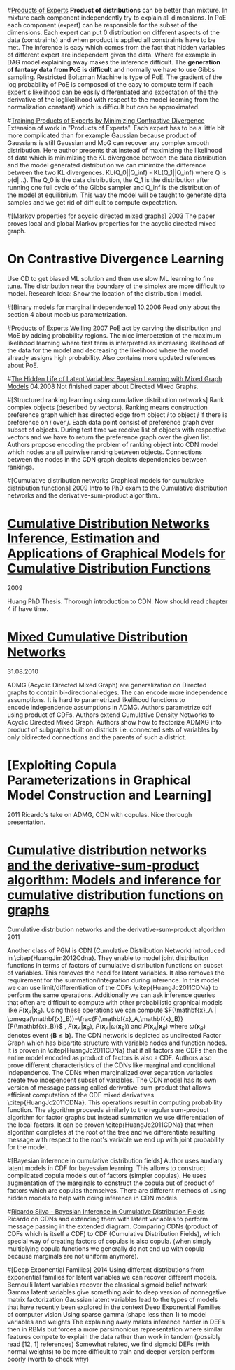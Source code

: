 #[Products of Experts](https://ieeexplore.ieee.org/document/819532)
**Product of distributions** can be better than mixture. In mixture each component independently try to explain all dimensions.
In PoE each component (expert) can be responsible for the subset of the dimensions. Each expert can put 0 distribution
on different aspects of the data (constraints) and when product is applied all constraints have to be met. The inference is
easy which comes from the fact that hidden variables of different expert are independent given the data. Where for example
in DAG model explaining away makes the inference difficult. The **generation of fantasy data from PoE is difficult** and normally 
we have to use Gibbs sampling. Restricted Boltzman Machine is type of PoE. The gradient of the log probability of PoE is composed
of the easy to compute term if each expert's likelihood can be easily differentiated and expectation of the the derivative of the loglikelihood 
with respect to the model (coming from the normalization constant) which is difficult but can be approximated.

#[Training Products of Experts by Minimizing Contrastive Divergence](https://dl.acm.org/citation.cfm?id=639730)
Extension of work in "Products of Experts". Each expert has to be a little bit more complicated than for example
Gaussian because product of Gaussians is still Gaussian and MoG can recover any complex smooth distribution.
Here author presents that instead of maximizing the likelihood of data which is minimizing the KL divergence between the data distribution
and the model generated distribution we can minimize the difference between the two KL divergences. KL(Q_0||Q_inf) - KL(Q_1||Q_inf) where
Q is p(d|...). The Q_0 is the data distribution, the Q_1 is the distribution after running one full cycle of the Gibbs sampler and 
Q_inf is the distribution of the model at equilibrium. This way the model will be taught to generate data samples and we get rid of
difficult to compute expectation.

#[Markov properties for acyclic directed mixed graphs]
2003
The paper proves local and global Markov properties for the acyclic directed mixed graph.

# On Contrastive Divergence Learning
Use CD to get biased ML solution and then use slow ML learning to fine tune.
The distribution near the boundary of the simplex are more difficult to model. Research Idea: Show the location of the distribution I model.

#[Binary models for marginal independence]
10.2006
Read only about the section 4 about moebius parametrization.

#[Products of Experts Welling](http://www.scholarpedia.org/article/Product_of_experts)
2007
PoE act by carving the distribution and MoE by adding probability regions. The nice interpetetion of the maximum likelihood learning
where first term is interpreted as increasing likelihood of the data for the model and decreasing the likelihood where the model
already assigns high probability. Also contains more updated references about PoE.

#[The Hidden Life of Latent Variables: Bayesian Learning with Mixed Graph Models](http://www.jmlr.org/papers/volume10/silva09a/silva09a.pdf)
04.2008
Not finished paper about Directed Mixed Graphs.

#[Structured ranking learning using cumulative distribution networks]
Rank complex objects (described by vectors). Ranking means construction preference graph which has directed edge from 
object $i$ to object $j$ if there is preference on $i$ over $j$. 
Each data point consist of preference graph over subset of objects. 
During test time we receive list of objects with respective vectors and we have to return the preference graph
over the given list. Authors propose encoding the problem of ranking object into CDN model which nodes are all pairwise 
ranking between objects. Connections between the nodes in the CDN graph depicts dependencies between rankings.

#[Cumulative distribution networks Graphical models for cumulative distribution functions]
2009
Intro to PhD exam to the Cumulative distribution networks and the derivative-sum-product algorithm..

# [Cumulative Distribution Networks Inference, Estimation and Applications of Graphical Models for Cumulative Distribution Functions](http://www.psi.toronto.edu/publications/2009/PhDdocument_CDNs.pdf)
2009

Huang PhD Thesis. Thorough introduction to CDN. Now should read chapter 4 if have time.

# [Mixed Cumulative Distribution Networks](http://proceedings.mlr.press/v15/silva11a/silva11a.pdf)
31.08.2010

ADMG (Acyclic Directed Mixed Graph) are generalization on Directed graphs to contain bi-directional edges.
The can encode more independence assumptions. It is hard to parametrized likelihood functions to  
encode independence assumptions in ADMG. Authors parametrize cdf using product of CDFs. 
Authors extend Cumulative Density Networks to Acyclic Directed Mixed Graph.
Authors show how to factorize ADMXG into product of subgraphs built on districts i.e. connected sets of variables by only 
bidirected connections and the parents of such a district.

# [Exploiting Copula Parameterizations in Graphical Model Construction and Learning]
2011
Ricardo's take on ADMG, CDN with copulas. Nice thorough presentation.

# [Cumulative distribution networks and the derivative-sum-product algorithm: Models and inference for cumulative distribution functions on graphs](http://www.jmlr.org/papers/volume12/huang11a/huang11a.pdf)
Cumulative distribution networks and the derivative-sum-product algorithm
2011

Another class of PGM is CDN (Cumulative Distribution Network) introduced in \citep{HuangJim2012Cdna}. 
They enable to model joint distribution functions in terms of factors of cumulative distribution functions on subset 
of variables. This removes the need for latent variables. It also removes the requirement for the summation/integration 
during inference. In this model we can use limit/differentiation of the CDFs \citep{HuangJc2011CDNa} to perform the same 
operations. Additionally we can ask inference queries that often are difficult to compute with other probabilistic graphical 
models like $F(\bm{x}_A|\bm{x}_B)$. 
Using these operations we can compute $F(\mathbf{x}_A | \omega(\mathbf{x}_B))=\frac{F(\mathbf{x}_A,\mathbf{x}_B)}{F(\mathbf{x}_B)}$
, $F(\mathbf{x}_A | \mathbf{x}_B)$, $P(\mathbf{x}_A | \omega(\mathbf{x}_B))$ and $P(\mathbf{x}_A | \mathbf{x}_B)$ 
where $\omega(\mathbf{x}_B)$ denotes event \{$\mathbf{B} \leq \mathbf{b}$\}. The CDN network is depicted as undirected 
Factor Graph which has bipartite structure with variable nodes and function nodes. It is proven in \citep{HuangJc2011CDNa}
 that if all factors are CDFs then the entire model encoded as product of factors is also a CDF. Authors also prove different 
 characteristics of the CDNs like marginal and conditional independence. The CDNs when marginalized over separation variables 
 create two independent subset of variables. 
 The CDN model has its own version of message passing called derivative-sum-product that allows efficient computation 
 of the CDF mixed derivatives \citep{HuangJc2011CDNa}. This operations result in computing probability function. 
 The algorithm proceeds similarly to the regular sum-product algorithm for factor graphs but instead summation we use 
 differentiation of the local factors. It can be proven \citep{HuangJc2011CDNa} that when algorithm completes at the root 
 of the tree and we differentiate resulting message with respect to the root's variable we end up with joint probability 
 for the model.
 
 #[Bayesian inference in cumulative distribution fields]
 Author uses auxliary latent models in CDF for bayessian learning. This allows to construct complicated copula models
 out of factors (simpler copulas). He uses augmentation of the marginals to construct the copula out of product of factors
 which are copulas themselves.
 There are different methods of using hidden models to help with doing inference in CDN models.
 
 #[Ricardo Silva - Bayesian Inference in Cumulative Distribution Fields](https://www.youtube.com/watch?v=GkEZw3xTQZw)
 Ricardo on CDNs and extending them with latent variables to perform message passing in the extended diagram. Comparing 
 CDNs (product of CDFs which is itself a CDF) to CDF (Cumulative Distribution Fields), which special way of creating 
 factors of copulas is also copula. (when simply multiplying copula functions we generally do not end up with copula because
 marginals are not uniform anymore).
 
#[Deep Exponential Families]
2014
Using different distributions from exponential families  for latent variables we can recover different models.
 Bernoulli latent variables recover the classical sigmoid belief network
Gamma  latent variables give something akin to deep version of nonnegative matrix factorization
Gaussian latent variables lead to the types of models that have recently been explored in the context Deep Exponential Families of computer vision
Using sparse gamma (shape less than 1) to model variables and weights
The explaining away makes inference harder in DEFs then in RBMs but forces a more parsimonious representation where similar features compete to explain the data rather than work in tandem (possibly read  [12, 1] references)
Somewhat related, we find sigmoid DEFs (with normal weights) to be more difficult to train and deeper version perform poorly (worth to check why)
 
